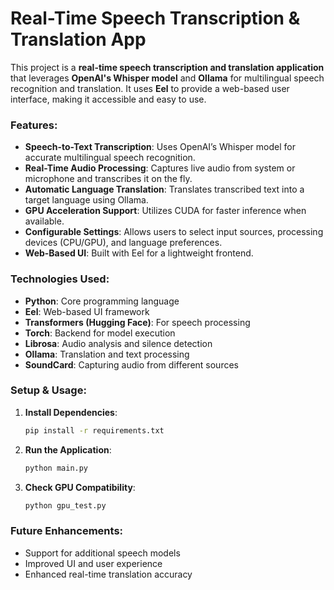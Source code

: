 # Real-Time Speech Transcription & Translation App

This project is a **real-time speech transcription and translation application** that leverages **OpenAI's Whisper model** and **Ollama** for multilingual speech recognition and translation. It uses **Eel** to provide a web-based user interface, making it accessible and easy to use.

### Features:
- **Speech-to-Text Transcription**: Uses OpenAI’s Whisper model for accurate multilingual speech recognition.
- **Real-Time Audio Processing**: Captures live audio from system or microphone and transcribes it on the fly.
- **Automatic Language Translation**: Translates transcribed text into a target language using Ollama.
- **GPU Acceleration Support**: Utilizes CUDA for faster inference when available.
- **Configurable Settings**: Allows users to select input sources, processing devices (CPU/GPU), and language preferences.
- **Web-Based UI**: Built with Eel for a lightweight frontend.

### Technologies Used:
- **Python**: Core programming language
- **Eel**: Web-based UI framework
- **Transformers (Hugging Face)**: For speech processing
- **Torch**: Backend for model execution
- **Librosa**: Audio analysis and silence detection
- **Ollama**: Translation and text processing
- **SoundCard**: Capturing audio from different sources

### Setup & Usage:
1. **Install Dependencies**:
   ```bash
   pip install -r requirements.txt
   ```
2. **Run the Application**:
   ```bash
   python main.py
   ```
3. **Check GPU Compatibility**:
   ```bash
   python gpu_test.py
   ```

### Future Enhancements:
- Support for additional speech models
- Improved UI and user experience
- Enhanced real-time translation accuracy
